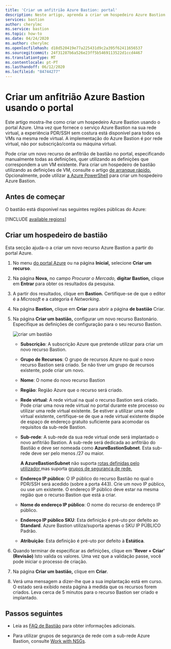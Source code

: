 ```yaml
---
title: 'Criar um anfitrião Azure Bastion: portal'
description: Neste artigo, aprenda a criar um hospedeiro Azure Bastion usando o portal
services: bastion
author: cherylmc
ms.service: bastion
ms.topic: how-to
ms.date: 04/24/2020
ms.author: cherylmc
ms.openlocfilehash: d18d520419e77a225431d9c2a395f62411656537
ms.sourcegitcommit: 24f31287b6a526e23ff5b5469113522d1ccd4467
ms.translationtype: MT
ms.contentlocale: pt-PT
ms.lasthandoff: 06/12/2020
ms.locfileid: "84744277"
---
```

# <a name="create-an-azure-bastion-host-using-the-portal"></a>Criar um anfitrião Azure Bastion usando o portal

Este artigo mostra-lhe como criar um hospedeiro Azure Bastion usando o portal Azure. Uma vez que fornece o serviço Azure Bastion na sua rede virtual, a experiência PDR/SSH sem costura está disponível para todos os VMs na mesma rede virtual. A implementação do Azure Bastion é por rede virtual, não por subscrição/conta ou máquina virtual.

Pode criar um novo recurso de anfitrião de bastião no portal, especificando manualmente todas as definições, quer utilizando as definições que correspondem a um VM existente. Para criar um hospedeiro de bastião utilizando as definições de VM, consulte o artigo [de arranque rápido.](quickstart-host-portal.md) Opcionalmente, pode utilizar [a Azure PowerShell](bastion-create-host-powershell.md) para criar um hospedeiro Azure Bastion.

## <a name="before-you-begin"></a>Antes de começar

O bastião está disponível nas seguintes regiões públicas do Azure:

[!INCLUDE [available regions](../../includes/bastion-regions-include.md)]

## <a name="create-a-bastion-host"></a><a name="createhost"></a>Criar um hospedeiro de bastião

Esta secção ajuda-o a criar um novo recurso Azure Bastion a partir do portal Azure.

1. No menu [do portal Azure](https://portal.azure.com) ou na página **Inicial,** selecione **Criar um recurso**.

1. Na página **Nova,** no campo *Procurar o Mercado,* **digitar Bastion,** clique em **Entrar** para obter os resultados da pesquisa.

1. A partir dos resultados, clique em **Bastion.** Certifique-se de que o editor é a *Microsoft* e a categoria é *Networking*.

1. Na página **Bastion,** clique em **Criar** para abrir a página **de bastião** Criar.

1. Na página **Criar um bastião,** configurar um novo recurso Bastonário. Especifique as definições de configuração para o seu recurso Bastion.

    ![criar um bastião](./media/bastion-create-host-portal/settings.png)

    * **Subscrição**: A subscrição Azure que pretende utilizar para criar um novo recurso Bastion.
    * **Grupo de Recursos**: O grupo de recursos Azure no qual o novo recurso Bastion será criado. Se não tiver um grupo de recursos existente, pode criar um novo.
    * **Nome**: O nome do novo recurso Bastion
    * **Região**: Região Azure que o recurso será criado.
    * **Rede virtual**: A rede virtual na qual o recurso Bastion será criado. Pode criar uma nova rede virtual no portal durante este processo ou utilizar uma rede virtual existente. Se estiver a utilizar uma rede virtual existente, certifique-se de que a rede virtual existente dispõe de espaço de endereço gratuito suficiente para acomodar os requisitos da sub-rede Bastion.
    * **Sub-rede**: A sub-rede da sua rede virtual onde será implantado o novo anfitrião Bastion. A sub-rede será dedicada ao anfitrião do Bastião e deve ser nomeada como **AzureBastionSubnet**. Esta sub-rede deve ser pelo menos /27 ou maior.
    
       **A AzureBastionSubnet** não suporta [rotas definidas pelo utilizador,](../virtual-network/virtual-networks-udr-overview.md#custom-routes)mas suporta [grupos de segurança de rede.](bastion-nsg.md)
    * **Endereço IP público**: O IP público do recurso Bastião no qual o PDR/SSH será acedido (sobre a porta 443). Crie um novo IP público, ou use um existente. O endereço IP público deve estar na mesma região que o recurso Bastion que está a criar.
    * **Nome do endereço IP público**: O nome do recurso de endereço IP público.
    * **Endereço IP público SKU**: Esta definição é pré-uto por defeito ao **Standard**. Azure Bastion utiliza/suporta apenas o SKU IP PÚBLICO Padrão.
    * **Atribuição**: Esta definição é pré-uto por defeito à **Estática**.

1. Quando terminar de especificar as definições, clique em **'Rever + Criar' (Revisão)** Isto valida os valores. Uma vez que a validação passe, você pode iniciar o processo de criação.
1. Na página **Criar um bastião,** clique em **Criar**.
1. Verá uma mensagem a dizer-lhe que a sua implantação está em curso. O estado será exibido nesta página à medida que os recursos forem criados. Leva cerca de 5 minutos para o recurso Bastion ser criado e implantado.

## <a name="next-steps"></a>Passos seguintes

* Leia as [FAQ de Bastião](bastion-faq.md) para obter informações adicionais.

* Para utilizar grupos de segurança de rede com a sub-rede Azure Bastion, consulte [Work with NSGs](bastion-nsg.md).
